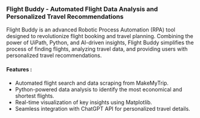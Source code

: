 ### Flight Buddy - Automated Flight Data Analysis and Personalized Travel Recommendations

Flight Buddy is an advanced Robotic Process Automation (RPA) tool designed to revolutionize flight booking and travel planning. Combining the power of UiPath, Python, and AI-driven insights, Flight Buddy simplifies the process of finding flights, analyzing travel data, and providing users with personalized travel recommendations.

#### Features : 
* Automated flight search and data scraping from MakeMyTrip.
* Python-powered data analysis to identify the most economical and shortest flights.
* Real-time visualization of key insights using Matplotlib.
* Seamless integration with ChatGPT API for personalized travel details.
